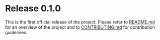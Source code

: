 ﻿# Release 0.1.0

This is the first official release of the project. Please refer to [README.md](README.md) for an overview of the 
project and to [CONTRIBUTING.md](CONTRIBUTING.md) for contribution guidelines.
